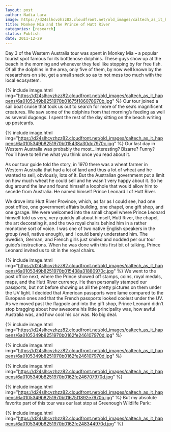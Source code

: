 ```yaml
---
layout: post
author: Nadia Lara
image: https://d24slhcvzhzz82.cloudfront.net/old_images/caltech_as_it_happens/6a0105349b8251970b015438a2fc91970c.jpg
title: Monkey Mia and the Prince of Hutt River 
categories: [research]
status: Publish
date: 2011-12-29
---
```



Day 3 of the Western Australia tour was spent in Monkey Mia – a popular tourist spot famous for its bottlenose dolphins. These guys show up at the beach in the morning and whenever they feel like stopping by for free fish. Of all the dolphins in the area, only five of them, by now well known by the researchers on site, get a small snack so as to not mess too much with the local ecosystem.


{% include image.html img="https://d24slhcvzhzz82.cloudfront.net/old_images/caltech_as_it_happens/6a0105349b8251970b01675f186078970b.jpg" %}
Our tour joined a sail boat cruise that took us out to search for more of the sea’s magnificent creatures. We saw some of the dolphins from that morning’s feeding as well as several dugongs. I spent the rest of the day sitting on the beach writing up postcards.


{% include image.html img="https://d24slhcvzhzz82.cloudfront.net/old_images/caltech_as_it_happens/6a0105349b8251970b015438a30dc7970c.jpg" %}
Our last day in Western Australia was probably the most…interesting? Bizarre? Funny? You’ll have to tell me what you think once you read about it.

As our tour guide told the story, in 1970 there was a wheat farmer in Western Australia that had a lot of land and thus a lot of wheat and he wanted to sell, obviously, lots of it. But the Australian government put a limit on how much wheat he could sell and he wasn’t very happy about it. So he dug around the law and found himself a loophole that would allow him to secede from Australia. He named himself Prince Leonard I of Hutt River.

We drove into Hutt River Province, which, as far as I could see, had one post office, one government affairs building, one chapel, one gift shop, and one garage. We were welcomed into the small chapel where Prince Leonard himself told us very, very quickly all about himself, Hutt River, the chapel, the art decorating it, and the two royal chairs behind him in a rather monotone sort of voice. I was one of two native English speakers in the group (well, native enough), and I could barely understand him. The Swedish, German, and French girls just smiled and nodded per our tour guide’s instructions. When he was done with this first bit of talking, Prince Leonard invited us to sit in the royal chairs.


{% include image.html img="https://d24slhcvzhzz82.cloudfront.net/old_images/caltech_as_it_happens/6a0105349b8251970b015438a31880970c.jpg" %}
We went to the post office next, where the Prince showed off stamps, coins, royal medals, maps, and the Hutt River currency. He then personally stamped our passports, but not before showing us all the pretty pictures on them under the UV light. I decided that American passports were lame compared to the European ones and that the French passports looked coolest under the UV. As we moved past the flagpole and into the gift shop, Prince Leonard didn’t stop bragging about how awesome his little principality was, how awful Australia was, and how cool his car was. No big deal.


{% include image.html img="https://d24slhcvzhzz82.cloudfront.net/old_images/caltech_as_it_happens/6a0105349b8251970b0162fe246107970d.jpg" %}


{% include image.html img="https://d24slhcvzhzz82.cloudfront.net/old_images/caltech_as_it_happens/6a0105349b8251970b0162fe246107970d.jpg" %}


{% include image.html img="https://d24slhcvzhzz82.cloudfront.net/old_images/caltech_as_it_happens/6a0105349b8251970b0162fe246707970d.jpg" %}


{% include image.html img="https://d24slhcvzhzz82.cloudfront.net/old_images/caltech_as_it_happens/6a0105349b8251970b01675f1892e7970b.jpg" %}
But my absolute favorite part of this tour was our last stop at Greenough Wildlife Park:

{% include image.html img="https://d24slhcvzhzz82.cloudfront.net/old_images/caltech_as_it_happens/6a0105349b8251970b0162fe248344970d.jpg" %}
